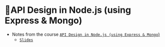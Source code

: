 # 🔩API Design in Node.js (using Express &amp; Mongo)

- Notes from the course [`API Design in Node.js (using Express & Mongo`)](https://frontendmasters.com/courses/api-design-nodejs/)
  - [`Slides`](http://fem-node-api.netlify.com/)
